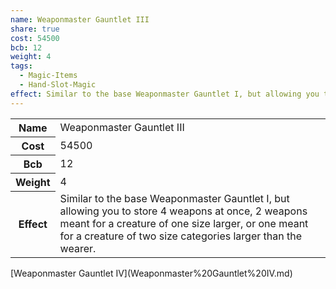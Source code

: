 ```yaml
---
name: Weaponmaster Gauntlet III
share: true
cost: 54500
bcb: 12
weight: 4
tags:
  - Magic-Items
  - Hand-Slot-Magic
effect: Similar to the base Weaponmaster Gauntlet I, but allowing you to store 4 weapons at once, 2 weapons meant for a creature of one size larger, or one meant for a creature of two size categories larger than the wearer.
---
```

<p><span dir="ltr" style="overflow-x: auto;"><table><tbody><tr><th dir="ltr">Name</th><td dir="ltr">Weaponmaster Gauntlet III</td></tr><tr><th dir="ltr">Cost</th><td dir="auto">54500</td></tr><tr><th dir="ltr">Bcb</th><td dir="auto">12</td></tr><tr><th dir="ltr">Weight</th><td dir="auto">4</td></tr><tr><th dir="ltr">Effect</th><td dir="ltr">Similar to the base Weaponmaster Gauntlet I, but allowing you to store 4 weapons at once, 2 weapons meant for a creature of one size larger, or one meant for a creature of two size categories larger than the wearer.</td></tr></tbody></table></span></p>[Weaponmaster Gauntlet IV](Weaponmaster%20Gauntlet%20IV.md)